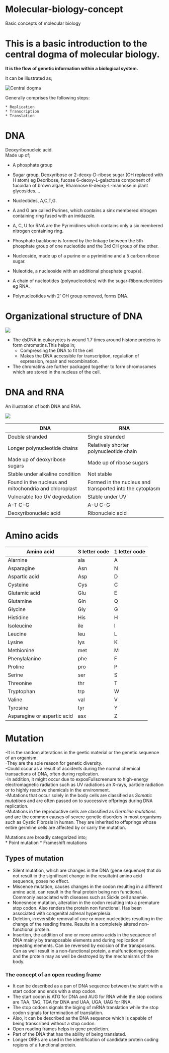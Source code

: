 # Molecular-biology-concept
Basic concepts of molecular biology


# This is a basic introduction to the central dogma of molecular biology.    

**It is the flow of genetic information within a biological system.**    


It can be illustrated as;  

![Central dogma](https://upload.wikimedia.org/wikipedia/commons/thumb/6/68/Central_Dogma_of_Molecular_Biochemistry_with_Enzymes.jpg/256px-Central_Dogma_of_Molecular_Biochemistry_with_Enzymes.jpg)    

Generally comprises the following steps:    

    * Replication 
    * Transcription
    * Translation    
    
    
    
    
# DNA    
Deoxyribonucleic acid.    
Made up of;   
  * A phosphate group    
  
  * Sugar group, Deoxyribose or 2-deoxy-D-ribose sugar (OH replaced with H atom) eg Deoribose, fucose 6-deoxy-L-galactose component of fucoidan of brown algae,   Rhamnose 6-deoxy-L-mannose in plant glycosides....    
  
  * Nucleotides, A,C,T,G.  
  
  * A and G are called Purines, which contains a sinx membered nitrogen containing ring fused with an imidazole.
  
  * A, C, U for RNA are the Pyrimidines which contains only a six membered nitrogen containing ring.   
  
  * Phosphate backbone is formed by the linkage between the 5th phosphate group of one nucleotide and the 3rd OH group of the other. 
     
  * Nucleoside, made up of a purine or a pyrimidine and a 5 carbon ribose sugar.  
   
  * Nuleotide, a nucleoside with an additional phosphate group(s).    
  
  * A chain of nucleotides (polynucleotides) with the sugar-Ribonucleotides eg RNA.    
  
  * Polynucleotides with 2' OH group removed, forms DNA.    
  
  # Organizational structure of DNA
 ![](https://media.springernature.com/lw685/springer-static/image/art%3A10.1186%2F2046-1682-4-8/MediaObjects/13628_2011_Article_8_Fig2_HTML.jpg?as=webp)    
 
  * The dsDNA in eukaryotes is wound 1.7 times around histone proteins to form chromatins.This helps in; 
      * Compressing the DNA to fit the cell
      * Makes the DNA accessible for transcription, regulation of expression, repair and recombination.
  * The chromatins are further packaged together to form chromosomes which are stored in the nucleus of the cell.

# DNA and RNA    
An illustration of both DNA and RNA.    

![](https://cdn.technologynetworks.com/tn/images/body/dnavsrna-final-final1516884024461.jpg)    

   
DNA | RNA
----|----|
Double  stranded| Single stranded
Longer polynucleotide chains| Relatively shorter polynucleotide chain
Made up of deoxyribose sugars| Made up of ribose sugars
Stable under alkaline condition| Not stable
Found in the nucleus and mitochondria and chloroplast| Formed in the nucleus and transported into the cytoplasm
Vulnerable too UV degredation| Stable under UV
A-T C-G| A-U C-G
Deoxyribonucleic acid| Ribonucleic acid    

# Amino acids  

Amino acid | 3 letter code | 1 letter code
----|----|----
Alarnine |ala|A
Asparagine |Asn | N
Aspartic acid |Asp | D
Cysteine |Cys | C
Glutamic acid |Glu | E
Glutamine | Gln | Q|
Glycine |Gly | G|
Histidine |His | H|
Isoleucine |ile | I|
Leucine | leu | L|
Lysine |lys | K
Methionine |met | M
Phenylalanine |phe | F
Proline |pro | P
Serine |ser | S
Threonine |thr | T 
Tryptophan |trp| W
Valine |val | V
Tyrosine |tyr | Y
Asparagine or aspartic acid |asx | Z




# Mutation
-It is the random alterations in the geetic material or the genetic sequence of an organism.     
-They are the sole reason for genetic diversity.    
-Could occur as a result of accidents during the normal chemical transactions of DNA, often during replication.       
-In addition, it might occur due to exposFullscreenure to high-energy electromagnetic radiation such as UV radiations an X-rays, particle radiation or to highly reactive chemicals in the environment.     
-Mutations that occur solely in the body cells are classified as *Somatic mutations* and are often passed on to successive offprings during DNA replication.    
-Mutations in the reproductive cells are classified as *Germline mutations* and are the common causes of severe genetic disorders in most organisms such as Cystic Fibrosis in human. They are inherited to offsprings whose entire germline cells are affected by or carry the mutation. 

Mutations are broadly categorized into;     
     * Point mutation
     * Frameshift mutations 
     
## Types of mutation    

 * Silent mutation, which are changes in the DNA (gene sequence) that do not result in the significant change in the resultatnt amino acid sequence, poses no effect.   
 *  Miscence mutation, causes changes in the codon resulting in a different amino acid, can result in the final protein being non functional. Commonly associated with diseases such as Sickle cell anaemie.
 *  Nonesnece mutation, alteration in the codon resulting into a premature stop codon. Also renders the protein non functional. Has been associated with congenital adrenal hyperplesia.
 *  Deletion, irreversible removal of one or more nucleotides resulting in the change of the reading frame. Results in a completely altered non-functional protein.
 *  Insertion, the addition of one or more amino acids in the sequence of DNA mainly by transposable elements and during replication of repeating elements. Can be reversed by excision of the transposons. Can as well result in a non-functional protein, a mulfunctioning protein and the protein may as well be destroyed by the mechanisms of the body.    


### The concept of an open reading frame    

* It can be described as a pan of DNA sequence between the statrt with a start codon and ends with a stop codon. 
* The start codon is ATG for DNA and AUG for RNA while the stop codons are TAA, TAG, TGA for DNA and UAA, UGA, UAG for RNA.   
* The stop codons signals the biging of mRNA translation while the stop codon signals for termination of translation.
* Also, it can be described as the DNA sequence which is capable of being transcribed without a stop codon. 
* Open reading frames helps in gene prediction.   
* Part of the DNA that has the ability of being translated.    
* Longer ORFs are used in the identification of candidate protein coding regions of a functional protein.    
